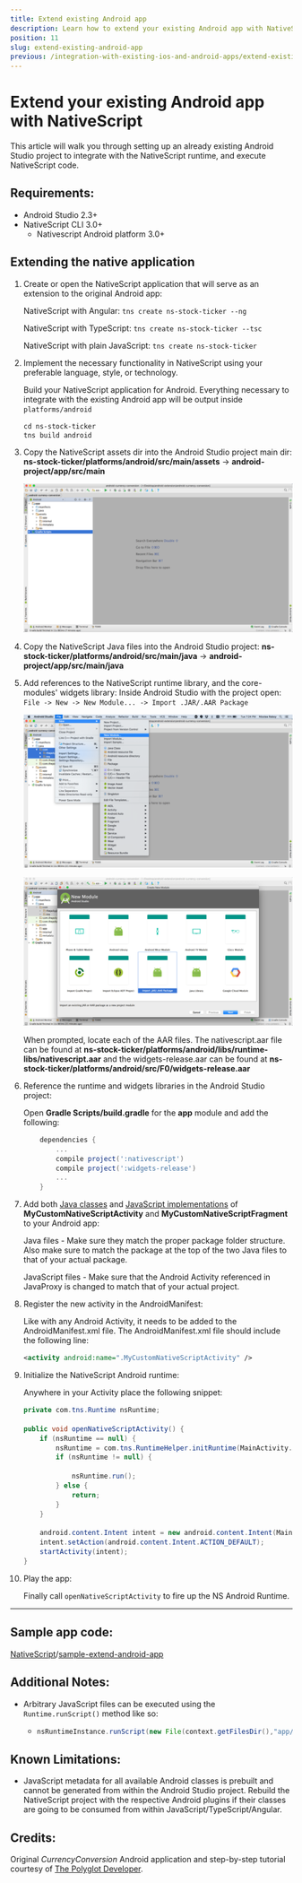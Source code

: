 ```yaml
---
title: Extend existing Android app
description: Learn how to extend your existing Android app with NativeScript
position: 11
slug: extend-existing-android-app
previous: /integration-with-existing-ios-and-android-apps/extend-existing-android-app-with-ns-angular2
---
```


# Extend your existing Android app with NativeScript

This article will walk you through setting up an already existing Android Studio project to integrate with the NativeScript runtime, and execute NativeScript code.

## Requirements: 
 - Android Studio 2.3+
 - NativeScript CLI 3.0+
    - Nativescript Android platform 3.0+

## Extending the native application

1. Create or open the NativeScript application that will serve as an extension to the original Android app:

    NativeScript with Angular:
    `tns create ns-stock-ticker --ng`

    NativeScript with TypeScript:
    `tns create ns-stock-ticker --tsc`

    NativeScript with plain JavaScript:
    `tns create ns-stock-ticker`

2. Implement the necessary functionality in NativeScript using your preferable language, style, or technology. 

    Build your NativeScript application for Android. Everything necessary to integrate with the existing Android app will be output inside `platforms/android`

    ```shell
    cd ns-stock-ticker
    tns build android
    ```

3. Copy the NativeScript assets dir into the Android Studio project main dir:
    **ns-stock-ticker/platforms/android/src/main/assets** -> **android-project/app/src/main**

    ![Copy assets](../img/extend-existing-android-app/android-nativescript-1.png)

4. Copy the NativeScript Java files into the Android Studio project:
    **ns-stock-ticker/platforms/android/src/main/java** -> **android-project/app/src/main/java**

5. Add references to the NativeScript runtime library, and the core-modules' widgets library:
    Inside Android Studio with the project open: `File -> New -> New Module... -> Import .JAR/.AAR Package`
    
    ![Import libs](../img/extend-existing-android-app/android-nativescript-2.png)

    ![Import libs](../img/extend-existing-android-app/android-nativescript-3.png)

    When prompted, locate each of the AAR files. The nativescript.aar file can be found at **ns-stock-ticker/platforms/android/libs/runtime-libs/nativescript.aar** and the widgets-release.aar can be found at **ns-stock-ticker/platforms/android/src/F0/widgets-release.aar**


6. Reference the runtime and widgets libraries in the Android Studio project:

    Open **Gradle Scripts/build.gradle** for the **app** module and add the following:

    ```groovy
        dependencies {
            ...
            compile project(':nativescript')
            compile project(':widgets-release')
            ...
        }
    ```

7. Add both [Java classes](https://github.com/NativeScript/sample-extend-android-app/tree/master/common/main/java/org/nativescript/currencyconversion) and [JavaScript implementations](https://github.com/NativeScript/sample-extend-android-app/tree/master/common/main/assets/app) of **MyCustomNativeScriptActivity** and **MyCustomNativeScriptFragment** to your Android app:
    
    Java files - Make sure they match the proper package folder structure. Also make sure to match the package at the top of the two Java files to that of your actual package.

    JavaScript files - Make sure that the Android Activity referenced in JavaProxy is changed to match that of your actual project.

8. Register the new activity in the AndroidManifest:

    Like with any Android Activity, it needs to be added to the AndroidManifest.xml file. The AndroidManifest.xml file should include the following line:
    ```xml
    <activity android:name=".MyCustomNativeScriptActivity" />
    ```

9. Initialize the NativeScript Android runtime:

    Anywhere in your Activity place the following snippet:
    ```Java
    private com.tns.Runtime nsRuntime;

    public void openNativeScriptActivity() {
        if (nsRuntime == null) {
            nsRuntime = com.tns.RuntimeHelper.initRuntime(MainActivity.this.getApplication());
            if (nsRuntime != null) {

                nsRuntime.run();
            } else {
                return;
            }
        }

        android.content.Intent intent = new android.content.Intent(MainActivity.this, MyCustomNativeScriptActivity.class);
        intent.setAction(android.content.Intent.ACTION_DEFAULT);
        startActivity(intent);
    }
    ```

10. Play the app:

    Finally call `openNativeScriptActivity` to fire up the NS Android Runtime.

---

## **Sample app code:** 
[NativeScript](https://github.com/NativeScript/)/[sample-extend-android-app](https://github.com/NativeScript/sample-extend-android-app)

## **Additional Notes:**
 - Arbitrary JavaScript files can be executed using the `Runtime.runScript()` method like so:
    - ```Java
      nsRuntimeInstance.runScript(new File(context.getFilesDir(),"app/view.js"))
      ```

## **Known Limitations**:
 - JavaScript metadata for all available Android classes is prebuilt and cannot be generated from within the Android Studio project. Rebuild the NativeScript project with the respective Android plugins if their classes are going to be consumed from within JavaScript/TypeScript/Angular.
 
## **Credits:** 
Original *CurrencyConversion* Android application and step-by-step tutorial courtesy of [The Polyglot Developer](https://www.thepolyglotdeveloper.com/2017/06/legacy-android-java-nativescript-angular/).